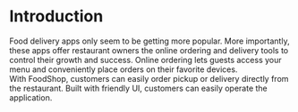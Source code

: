 # Introduction
Food delivery apps only seem to be getting more popular. More importantly, these apps offer restaurant owners the online ordering and delivery tools to control their growth and success. Online ordering lets guests access your menu and conveniently place orders on their favorite devices.  
With FoodShop, customers can easily order pickup or delivery directly from the restaurant. Built with friendly UI, customers can easily operate the application.


